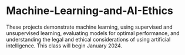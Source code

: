 # Machine-Learning-and-AI-Ethics
These projects demonstrate machine learning, using supervised and unsupervised learning, evaluating models for optimal performance, and understanding the legal and ethical considerations of using artificial intelligence. This class will begin January 2024.
